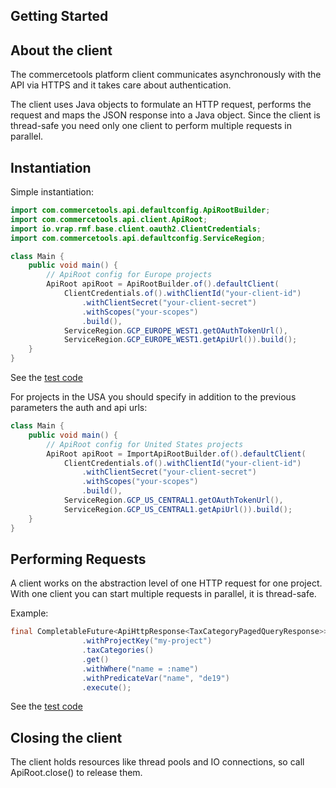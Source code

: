 ## Getting Started


## About the client

The commercetools platform client communicates asynchronously with the API via HTTPS
and it takes care about authentication.

The client uses Java objects to formulate an HTTP request, performs the request and
maps the JSON response into a Java object. Since the client is thread-safe you need
only one client to perform multiple requests in parallel.

## Instantiation

Simple instantiation:

```java
import com.commercetools.api.defaultconfig.ApiRootBuilder;
import com.commercetools.api.client.ApiRoot;
import io.vrap.rmf.base.client.oauth2.ClientCredentials;
import com.commercetools.api.defaultconfig.ServiceRegion;

class Main {
    public void main() {
        // ApiRoot config for Europe projects
        ApiRoot apiRoot = ApiRootBuilder.of().defaultClient(
            ClientCredentials.of().withClientId("your-client-id")
                .withClientSecret("your-client-secret")
                .withScopes("your-scopes")
                .build(),
            ServiceRegion.GCP_EUROPE_WEST1.getOAuthTokenUrl(),
            ServiceRegion.GCP_EUROPE_WEST1.getApiUrl()).build();
    }
}

```
See the [test code](../commercetools/commercetools-sdk-java-api/src/test/java/com/commercetools/ExamplesTest.java#L22)

For projects in the USA you should specify in addition to the previous parameters the auth and api urls:

```java
class Main {
    public void main() {
        // ApiRoot config for United States projects
        ApiRoot apiRoot = ImportApiRootBuilder.of().defaultClient(
            ClientCredentials.of().withClientId("your-client-id")
                .withClientSecret("your-client-secret")
                .withScopes("your-scopes")
                .build(),
            ServiceRegion.GCP_US_CENTRAL1.getOAuthTokenUrl(),
            ServiceRegion.GCP_US_CENTRAL1.getApiUrl()).build();
    }
}
```

## Performing Requests

A client works on the abstraction level of one HTTP request for one project.
With one client you can start multiple requests in parallel, it is thread-safe.

Example:

```java
final CompletableFuture<ApiHttpResponse<TaxCategoryPagedQueryResponse>> future = apiRoot
                .withProjectKey("my-project")
                .taxCategories()
                .get()
                .withWhere("name = :name")
                .withPredicateVar("name", "de19")
                .execute();
```
See the [test code](../commercetools/commercetools-sdk-java-api/src/test/java/com/commercetools/ExamplesTest.java#L34)

## Closing the client

The client holds resources like thread pools and IO connections, so call ApiRoot.close() to release them.
